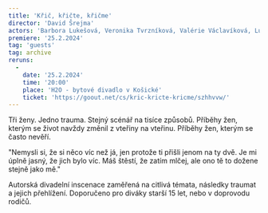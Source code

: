 ```yaml
---
title: 'Křič, křičte, křičme'
director: 'David Šrejma'
actors: 'Barbora Lukešová, Veronika Tvrzníková, Valérie Václavíková, Lukáš Cenker, Matěj Zahajský'
premiere: '25.2.2024'
tag: 'guests'
tag: archive
reruns:
  -  
    date: '25.2.2024'
    time: '20:00'
    place: 'H2O - bytové divadlo v Košické'
    ticket: 'https://goout.net/cs/kric-kricte-kricme/szhhvvw/'
---
```

Tři ženy. Jedno trauma. Stejný scénář na tisíce způsobů. Příběhy žen, kterým se život navždy změnil z vteřiny na vteřinu. Příběhy žen, kterým se často nevěří.

"Nemysli si, že si něco víc než já, jen protože ti přišli jenom na ty dvě. Je mi úplně jasný, že jich bylo víc. Máš štěstí, že zatím mlčej, ale ono tě to dožene stejně jako mě."

Autorská divadelní inscenace zaměřená na citlivá témata, následky traumat a jejich přehlížení.
Doporučeno pro diváky starší 15 let, nebo v doprovodu rodičů.
